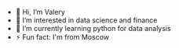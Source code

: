 - 👋 Hi, I’m Valery 
- 👀 I’m interested in data science and finance
- 🌱 I’m currently learning python for data analysis
- ⚡ Fun fact: I'm from Moscow

<!---
ValerkaIo/ValerkaIo is a ✨ special ✨ repository because its `README.md` (this file) appears on your GitHub profile.
You can click the Preview link to take a look at your changes.
--->
